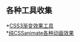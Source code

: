 ## 各种工具收集

*[CSS3渐变效果工具](https://www.bestvist.com/css-gradient)  
*[纯CSSanimate各种动画效果](https://daneden.github.io/animate.css/)  
